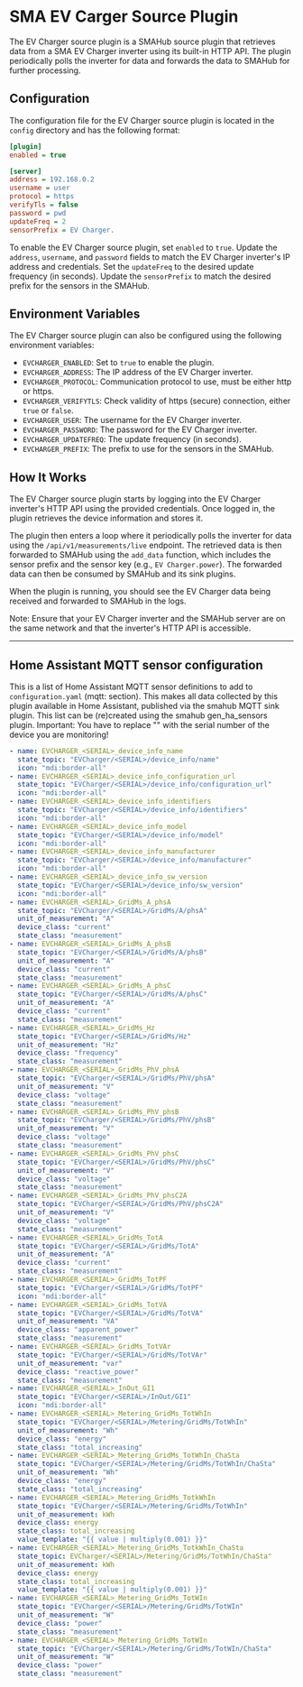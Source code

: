 # SMA EV Carger Source Plugin

The EV Charger source plugin is a SMAHub source plugin that retrieves data from a SMA EV Charger inverter using its built-in HTTP API. The plugin periodically polls the inverter for data and forwards the data to SMAHub for further processing.

## Configuration

The configuration file for the EV Charger source plugin is located in the `config` directory and has the following format:

```ini
[plugin]
enabled = true

[server]
address = 192.168.0.2
username = user
protocol = https
verifyTls = false
password = pwd
updateFreq = 2
sensorPrefix = EV Charger.
```

To enable the EV Charger source plugin, set `enabled` to `true`. Update the `address`, `username`, and `password` fields to match the EV Charger inverter's IP address and credentials. Set the `updateFreq` to the desired update frequency (in seconds). Update the `sensorPrefix` to match the desired prefix for the sensors in the SMAHub.

## Environment Variables

The EV Charger source plugin can also be configured using the following environment variables:

- `EVCHARGER_ENABLED`: Set to `true` to enable the plugin.
- `EVCHARGER_ADDRESS`: The IP address of the EV Charger inverter.
- `EVCHARGER_PROTOCOL`: Communication protocol to use, must be either http or https.
- `EVCHARGER_VERIFYTLS`: Check validity of https (secure) connection, either `true` or `false`.
- `EVCHARGER_USER`: The username for the EV Charger inverter.
- `EVCHARGER_PASSWORD`: The password for the EV Charger inverter.
- `EVCHARGER_UPDATEFREQ`: The update frequency (in seconds).
- `EVCHARGER_PREFIX`: The prefix to use for the sensors in the SMAHub.

## How It Works

The EV Charger source plugin starts by logging into the EV Charger inverter's HTTP API using the provided credentials. Once logged in, the plugin retrieves the device information and stores it.

The plugin then enters a loop where it periodically polls the inverter for data using the `/api/v1/measurements/live` endpoint. The retrieved data is then forwarded to SMAHub using the `add_data` function, which includes the sensor prefix and the sensor key (e.g., `EV Charger.power`). The forwarded data can then be consumed by SMAHub and its sink plugins.

When the plugin is running, you should see the EV Charger data being received and forwarded to SMAHub in the logs.

Note: Ensure that your EV Charger inverter and the SMAHub server are on the same network and that the inverter's HTTP API is accessible.

---

## Home Assistant MQTT sensor configuration

This is a list of Home Assistant MQTT sensor definitions to add to `configuration.yaml` (mqtt: section). This makes all data collected by this plugin available in Home Assistant, published via the smahub MQTT sink plugin. This list can be (re)created using the smahub gen_ha_sensors plugin.
Important: You have to replace "<SERIAL>" with the serial number of the device you are monitoring!

```yaml
- name: EVCHARGER_<SERIAL>_device_info_name
  state_topic: "EVCharger/<SERIAL>/device_info/name"
  icon: "mdi:border-all"
- name: EVCHARGER_<SERIAL>_device_info_configuration_url
  state_topic: "EVCharger/<SERIAL>/device_info/configuration_url"
  icon: "mdi:border-all"
- name: EVCHARGER_<SERIAL>_device_info_identifiers
  state_topic: "EVCharger/<SERIAL>/device_info/identifiers"
  icon: "mdi:border-all"
- name: EVCHARGER_<SERIAL>_device_info_model
  state_topic: "EVCharger/<SERIAL>/device_info/model"
  icon: "mdi:border-all"
- name: EVCHARGER_<SERIAL>_device_info_manufacturer
  state_topic: "EVCharger/<SERIAL>/device_info/manufacturer"
  icon: "mdi:border-all"
- name: EVCHARGER_<SERIAL>_device_info_sw_version
  state_topic: "EVCharger/<SERIAL>/device_info/sw_version"
  icon: "mdi:border-all"
- name: EVCHARGER_<SERIAL>_GridMs_A_phsA
  state_topic: "EVCharger/<SERIAL>/GridMs/A/phsA"
  unit_of_measurement: "A"
  device_class: "current"
  state_class: "measurement"
- name: EVCHARGER_<SERIAL>_GridMs_A_phsB
  state_topic: "EVCharger/<SERIAL>/GridMs/A/phsB"
  unit_of_measurement: "A"
  device_class: "current"
  state_class: "measurement"
- name: EVCHARGER_<SERIAL>_GridMs_A_phsC
  state_topic: "EVCharger/<SERIAL>/GridMs/A/phsC"
  unit_of_measurement: "A"
  device_class: "current"
  state_class: "measurement"
- name: EVCHARGER_<SERIAL>_GridMs_Hz
  state_topic: "EVCharger/<SERIAL>/GridMs/Hz"
  unit_of_measurement: "Hz"
  device_class: "frequency"
  state_class: "measurement"
- name: EVCHARGER_<SERIAL>_GridMs_PhV_phsA
  state_topic: "EVCharger/<SERIAL>/GridMs/PhV/phsA"
  unit_of_measurement: "V"
  device_class: "voltage"
  state_class: "measurement"
- name: EVCHARGER_<SERIAL>_GridMs_PhV_phsB
  state_topic: "EVCharger/<SERIAL>/GridMs/PhV/phsB"
  unit_of_measurement: "V"
  device_class: "voltage"
  state_class: "measurement"
- name: EVCHARGER_<SERIAL>_GridMs_PhV_phsC
  state_topic: "EVCharger/<SERIAL>/GridMs/PhV/phsC"
  unit_of_measurement: "V"
  device_class: "voltage"
  state_class: "measurement"
- name: EVCHARGER_<SERIAL>_GridMs_PhV_phsC2A
  state_topic: "EVCharger/<SERIAL>/GridMs/PhV/phsC2A"
  unit_of_measurement: "V"
  device_class: "voltage"
  state_class: "measurement"
- name: EVCHARGER_<SERIAL>_GridMs_TotA
  state_topic: "EVCharger/<SERIAL>/GridMs/TotA"
  unit_of_measurement: "A"
  device_class: "current"
  state_class: "measurement"
- name: EVCHARGER_<SERIAL>_GridMs_TotPF
  state_topic: "EVCharger/<SERIAL>/GridMs/TotPF"
  icon: "mdi:border-all"
- name: EVCHARGER_<SERIAL>_GridMs_TotVA
  state_topic: "EVCharger/<SERIAL>/GridMs/TotVA"
  unit_of_measurement: "VA"
  device_class: "apparent_power"
  state_class: "measurement"
- name: EVCHARGER_<SERIAL>_GridMs_TotVAr
  state_topic: "EVCharger/<SERIAL>/GridMs/TotVAr"
  unit_of_measurement: "var"
  device_class: "reactive_power"
  state_class: "measurement"
- name: EVCHARGER_<SERIAL>_InOut_GI1
  state_topic: "EVCharger/<SERIAL>/InOut/GI1"
  icon: "mdi:border-all"
- name: EVCHARGER_<SERIAL>_Metering_GridMs_TotWhIn
  state_topic: "EVCharger/<SERIAL>/Metering/GridMs/TotWhIn"
  unit_of_measurement: "Wh"
  device_class: "energy"
  state_class: "total_increasing"
- name: EVCHARGER_<SERIAL>_Metering_GridMs_TotWhIn_ChaSta
  state_topic: "EVCharger/<SERIAL>/Metering/GridMs/TotWhIn/ChaSta"
  unit_of_measurement: "Wh"
  device_class: "energy"
  state_class: "total_increasing"
- name: EVCHARGER_<SERIAL>_Metering_GridMs_TotkWhIn
  state_topic: "EVCharger/<SERIAL>/Metering/GridMs/TotWhIn"
  unit_of_measurement: kWh
  device_class: energy
  state_class: total_increasing
  value_template: "{{ value | multiply(0.001) }}"
- name: EVCHARGER_<SERIAL>_Metering_GridMs_TotkWhIn_ChaSta
  state_topic: EVCharger/<SERIAL>/Metering/GridMs/TotWhIn/ChaSta"
  unit_of_measurement: kWh
  device_class: energy
  state_class: total_increasing
  value_template: "{{ value | multiply(0.001) }}"
- name: EVCHARGER_<SERIAL>_Metering_GridMs_TotWIn
  state_topic: "EVCharger/<SERIAL>/Metering/GridMs/TotWIn"
  unit_of_measurement: "W"
  device_class: "power"
  state_class: "measurement"
- name: EVCHARGER_<SERIAL>_Metering_GridMs_TotWIn
  state_topic: "EVCharger/<SERIAL>/Metering/GridMs/TotWIn/ChaSta"
  unit_of_measurement: "W"
  device_class: "power"
  state_class: "measurement"
```
